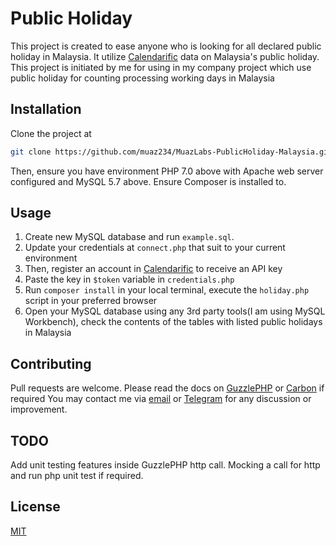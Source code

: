 # Public Holiday

This project is created to ease anyone who is looking for all declared public holiday in Malaysia. It utilize [Calendarific](https://calendarific.com/) data on Malaysia's public holiday.
This project is initiated by me for using in my company project which use public holiday for counting processing working days in Malaysia

## Installation

Clone the project at 

```bash
git clone https://github.com/muaz234/MuazLabs-PublicHoliday-Malaysia.git
```

Then, ensure you have environment PHP 7.0 above with Apache web server configured and MySQL 5.7 above. Ensure Composer is installed to.

## Usage

1. Create new MySQL database and run `example.sql`.
2. Update your credentials at `connect.php` that suit to your current environment
3. Then, register an account in [Calendarific](https://calendarific.com/) to receive an API key
4. Paste the key in `$token` variable in `credentials.php`
5. Run `composer install` in your local terminal, execute the `holiday.php` script in your preferred browser
5. Open your MySQL database using any 3rd party tools(I am using MySQL Workbench), check the contents of the tables with listed public holidays in Malaysia

## Contributing
Pull requests are welcome. Please read the docs on [GuzzlePHP](https://docs.guzzlephp.org/en/5.3/quickstart.html) or [Carbon](https://carbon.nesbot.com/) if required
You may contact me via [email](mailto:ahmedmuaz0152@gmail.com)  or [Telegram](https://t.me/muaz234) for any discussion or improvement.

## TODO
Add unit testing features inside GuzzlePHP http call. Mocking a call for http and run php unit test if required.

## License
[MIT](https://opensource.org/licenses/MIT)
